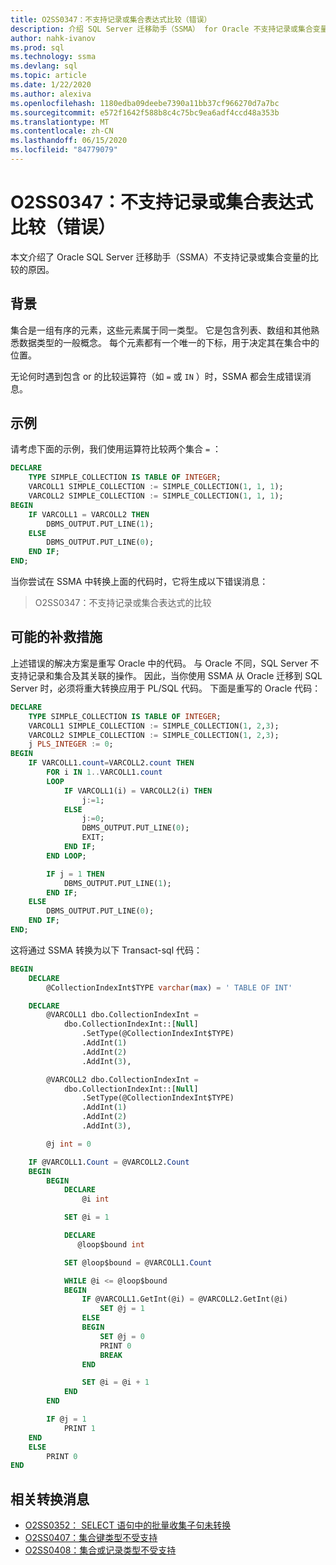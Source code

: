 ```yaml
---
title: O2SS0347：不支持记录或集合表达式比较（错误）
description: 介绍 SQL Server 迁移助手（SSMA） for Oracle 不支持记录或集合变量的比较的原因。
author: nahk-ivanov
ms.prod: sql
ms.technology: ssma
ms.devlang: sql
ms.topic: article
ms.date: 1/22/2020
ms.author: alexiva
ms.openlocfilehash: 1180edba09deebe7390a11bb37cf966270d7a7bc
ms.sourcegitcommit: e572f1642f588b8c4c75bc9ea6adf4ccd48a353b
ms.translationtype: MT
ms.contentlocale: zh-CN
ms.lasthandoff: 06/15/2020
ms.locfileid: "84779079"
---
```

# <a name="o2ss0347-comparison-of-record-or-collection-expressions-is-not-supported-error"></a>O2SS0347：不支持记录或集合表达式比较（错误）

本文介绍了 Oracle SQL Server 迁移助手（SSMA）不支持记录或集合变量的比较的原因。

## <a name="background"></a>背景

集合是一组有序的元素，这些元素属于同一类型。 它是包含列表、数组和其他熟悉数据类型的一般概念。 每个元素都有一个唯一的下标，用于决定其在集合中的位置。

无论何时遇到包含 or 的比较运算符（如 `=` 或 `IN` ）时，SSMA 都会生成错误消息。

## <a name="example"></a>示例

请考虑下面的示例，我们使用运算符比较两个集合 `=` ：

```sql
DECLARE
    TYPE SIMPLE_COLLECTION IS TABLE OF INTEGER;
    VARCOLL1 SIMPLE_COLLECTION := SIMPLE_COLLECTION(1, 1, 1);
    VARCOLL2 SIMPLE_COLLECTION := SIMPLE_COLLECTION(1, 1, 1);
BEGIN
    IF VARCOLL1 = VARCOLL2 THEN
        DBMS_OUTPUT.PUT_LINE(1);
    ELSE
        DBMS_OUTPUT.PUT_LINE(0);
    END IF;
END;
```

当你尝试在 SSMA 中转换上面的代码时，它将生成以下错误消息：

> O2SS0347：不支持记录或集合表达式的比较

## <a name="possible-remedies"></a>可能的补救措施

上述错误的解决方案是重写 Oracle 中的代码。 与 Oracle 不同，SQL Server 不支持记录和集合及其关联的操作。 因此，当你使用 SSMA 从 Oracle 迁移到 SQL Server 时，必须将重大转换应用于 PL/SQL 代码。 下面是重写的 Oracle 代码：

```sql
DECLARE
    TYPE SIMPLE_COLLECTION IS TABLE OF INTEGER;
    VARCOLL1 SIMPLE_COLLECTION := SIMPLE_COLLECTION(1, 2,3);
    VARCOLL2 SIMPLE_COLLECTION := SIMPLE_COLLECTION(1, 2,3);
    j PLS_INTEGER := 0;
BEGIN
    IF VARCOLL1.count=VARCOLL2.count THEN
        FOR i IN 1..VARCOLL1.count
        LOOP
            IF VARCOLL1(i) = VARCOLL2(i) THEN
                j:=1;
            ELSE
                j:=0;
                DBMS_OUTPUT.PUT_LINE(0);
                EXIT;
            END IF;
        END LOOP;

        IF j = 1 THEN
            DBMS_OUTPUT.PUT_LINE(1);
        END IF;
    ELSE
        DBMS_OUTPUT.PUT_LINE(0);
    END IF;
END;
```

这将通过 SSMA 转换为以下 Transact-sql 代码：

```sql
BEGIN
    DECLARE
        @CollectionIndexInt$TYPE varchar(max) = ' TABLE OF INT'

    DECLARE
        @VARCOLL1 dbo.CollectionIndexInt =
            dbo.CollectionIndexInt::[Null]
                .SetType(@CollectionIndexInt$TYPE)
                .AddInt(1)
                .AddInt(2)
                .AddInt(3),

        @VARCOLL2 dbo.CollectionIndexInt =
            dbo.CollectionIndexInt::[Null]
                .SetType(@CollectionIndexInt$TYPE)
                .AddInt(1)
                .AddInt(2)
                .AddInt(3),

        @j int = 0

    IF @VARCOLL1.Count = @VARCOLL2.Count
    BEGIN
        BEGIN
            DECLARE
                @i int

            SET @i = 1

            DECLARE
               @loop$bound int

            SET @loop$bound = @VARCOLL1.Count

            WHILE @i <= @loop$bound
            BEGIN
                IF @VARCOLL1.GetInt(@i) = @VARCOLL2.GetInt(@i)
                    SET @j = 1
                ELSE
                BEGIN
                    SET @j = 0
                    PRINT 0
                    BREAK
                END

                SET @i = @i + 1
            END
        END

        IF @j = 1
            PRINT 1
    END
    ELSE
        PRINT 0
END
```

## <a name="related-conversion-messages"></a>相关转换消息

* [O2SS0352： SELECT 语句中的批量收集子句未转换](o2ss0352.md)
* [O2SS0407：集合键类型不受支持](o2ss0407.md)
* [O2SS0408：集合或记录类型不受支持](o2ss0408.md)

